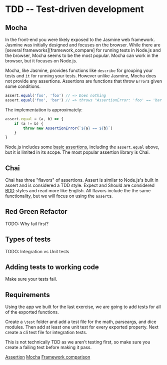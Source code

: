 # TDD -- Test-driven development

## Mocha

In the front-end you were likely exposed to the Jasmine web framework. Jasmine
was initially designed and focuses on the browser. While there are [several
frameworks][framework_compare] for running tests in Node.js and the browser,
Mocha seems to be the most popular. Mocha can work in the browser, but it
focuses on Node.js.

Mocha, like Jasmine, provides functions like `describe` for grouping your tests
and `it` for running your tests. However unlike Jasmine, Mocha does not provide
any assertions. Assertions are functions that throw `Error`s given some
conditions.

```js
assert.equal('foo', 'foo') // => Does nothing
assert.equal('foo', 'bar') // => throws "AssertionError: 'foo' == 'bar'"
```

The implementation is approximately:

```js
assert.equal = (a, b) => {
    if (a != b) {
        throw new AssertionError(`${a} == ${b}`)
    }
}
```

Node.js includes some [basic assertions](https://nodejs.org/api/assert.html),
including the `assert.equal` above, but it is limited in its scope. The most
popular assertion library is Chai.

## Chai

Chai has three "flavors" of assertions. Assert is similar to Node.js's built in
assert and is considered a TDD style. Expect and Should are considered
[BDD](https://en.wikipedia.org/wiki/Behavior-driven_development)
styles and read more like English. All flavors include the the same
functionality, but we will focus on using the `assert`s.

## Red Green Refactor

TODO: Why fail first?

## Types of tests

TODO: Integration vs Unit tests

## Adding tests to working code

Make sure your tests fail.

## Requirements

Using the app we built for the last exercise, we are going to add tests for all
of the exported functions.

Create a `\test` folder and add a test file for the math, parseargs, and dice
modules. Then add at least one unit test for every exported property. Next
create a cli test file for integration tests.

This is not technically TDD as we aren't testing first, so make sure you create
a failing test before making it pass.

[Assertion](https://en.wikipedia.org/wiki/Assertion_(software_development))
[Mocha](https://en.wikipedia.org/wiki/Mocha_(JavaScript_framework))
[Framework comparison](https://en.wikipedia.org/wiki/List_of_unit_testing_frameworks#JavaScript)

